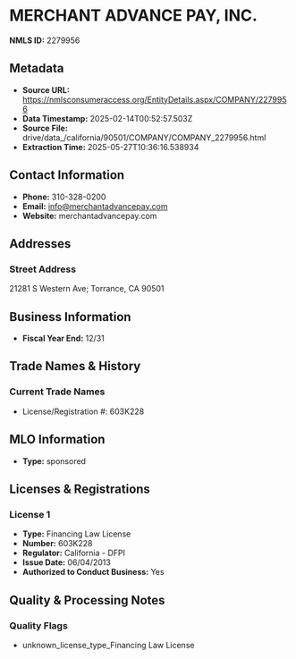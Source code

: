 # MERCHANT ADVANCE PAY, INC.

**NMLS ID:** 2279956

## Metadata
- **Source URL:** https://nmlsconsumeraccess.org/EntityDetails.aspx/COMPANY/2279956
- **Data Timestamp:** 2025-02-14T00:52:57.503Z
- **Source File:** drive/data_/california/90501/COMPANY/COMPANY_2279956.html
- **Extraction Time:** 2025-05-27T10:36:16.538934

## Contact Information
- **Phone:** 310-328-0200
- **Email:** info@merchantadvancepay.com
- **Website:** merchantadvancepay.com

## Addresses
### Street Address
21281 S Western Ave; Torrance, CA 90501

## Business Information
- **Fiscal Year End:** 12/31

## Trade Names & History
### Current Trade Names
- License/Registration #: 603K228

## MLO Information
- **Type:** sponsored

## Licenses & Registrations

### License 1
- **Type:** Financing Law License
- **Number:** 603K228
- **Regulator:** California - DFPI
- **Issue Date:** 06/04/2013
- **Authorized to Conduct Business:** Yes

## Quality & Processing Notes
### Quality Flags
- unknown_license_type_Financing Law License
